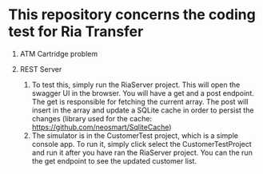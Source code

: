 # This repository concerns the coding test for Ria Transfer

1) ATM Cartridge problem

2) REST Server
   1) To test this, simply run the RiaServer project. This will open the swagger UI in the browser. You will have a get and a post endpoint. The get is responsible for fetching the current array. The post will insert in the array and update a SQLite cache in order to persist the changes (library used for the cache: https://github.com/neosmart/SqliteCache)
   2) The simulator is in the CustomerTest project, which is a simple console app. To run it, simply click select the CustomerTestProject and run it after you have ran the RiaServer project. You can the run the get endpoint to see the updated customer list.

